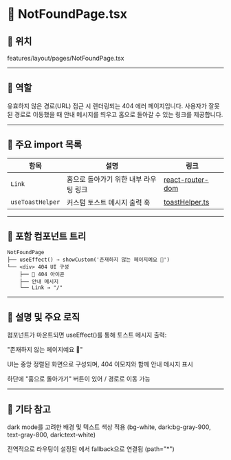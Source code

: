 # 📄 NotFoundPage.tsx
## 📁 위치
features/layout/pages/NotFoundPage.tsx

---

## 🧭 역할
유효하지 않은 경로(URL) 접근 시 렌더링되는 404 에러 페이지입니다.
사용자가 잘못된 경로로 이동했을 때 안내 메시지를 띄우고 홈으로 돌아갈 수 있는 링크를 제공합니다.

---

## 🔗 주요 import 목록
| 항목               | 설명                    | 링크                                                             |
| ---------------- | --------------------- | -------------------------------------------------------------- |
| `Link`           | 홈으로 돌아가기 위한 내부 라우팅 링크 | [react-router-dom](https://reactrouter.com/)                   |
| `useToastHelper` | 커스텀 토스트 메시지 출력 훅      | [toastHelper.ts](../../../features/toast/utils/toastHelper.ts) |


---

## 🧩 포함 컴포넌트 트리
```text
NotFoundPage
├── useEffect() → showCustom('존재하지 않는 페이지예요 🥲')
└── <div> 404 UI 구성
    ├── 🐰 404 아이콘
    ├── 안내 메시지
    └── Link → "/"
```
---

## 📝 설명 및 주요 로직
컴포넌트가 마운트되면 useEffect()를 통해 토스트 메시지 출력:

"존재하지 않는 페이지예요 🥲"

UI는 중앙 정렬된 화면으로 구성되며, 404 이모지와 함께 안내 메시지 표시

하단에 "홈으로 돌아가기" 버튼이 있어 / 경로로 이동 가능

---

## 📌 기타 참고
dark mode를 고려한 배경 및 텍스트 색상 적용 (bg-white, dark:bg-gray-900, text-gray-800, dark:text-white)

전역적으로 라우팅이 설정된 <Routes>에서 fallback으로 연결됨 (path="*")